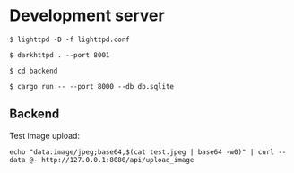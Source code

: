 # Development server

```
$ lighttpd -D -f lighttpd.conf
```

```
$ darkhttpd . --port 8001
```

```
$ cd backend

$ cargo run -- --port 8000 --db db.sqlite
```

## Backend

Test image upload:

```
echo "data:image/jpeg;base64,$(cat test.jpeg | base64 -w0)" | curl --data @- http://127.0.0.1:8080/api/upload_image
```
